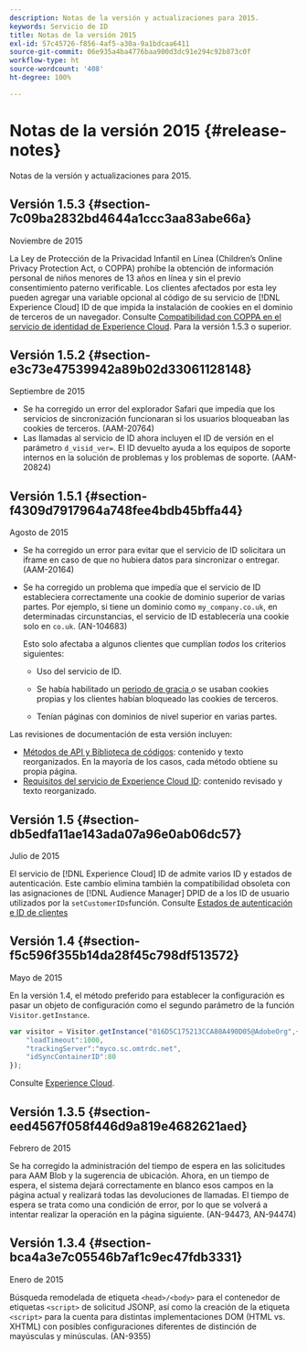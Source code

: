 ```yaml
---
description: Notas de la versión y actualizaciones para 2015.
keywords: Servicio de ID
title: Notas de la versión 2015
exl-id: 57c45726-f856-4af5-a30a-9a1bdcaa6411
source-git-commit: 06e935a4ba4776baa900d3dc91e294c92b873c0f
workflow-type: ht
source-wordcount: '408'
ht-degree: 100%

---
```


# Notas de la versión 2015 {#release-notes}

Notas de la versión y actualizaciones para 2015.

## Versión 1.5.3 {#section-7c09ba2832bd4644a1ccc3aa83abe66a}

Noviembre de 2015

La Ley de Protección de la Privacidad Infantil en Línea (Children’s Online Privacy Protection Act, o COPPA) prohíbe la obtención de información personal de niños menores de 13 años en línea y sin el previo consentimiento paterno verificable. Los clientes afectados por esta ley pueden agregar una variable opcional al código de su servicio de [!DNL Experience Cloud] ID de que impida la instalación de cookies en el dominio de terceros de un navegador. Consulte [Compatibilidad con COPPA en el servicio de identidad de Experience Cloud](../reference/coppa.md#concept-d7ddf81bebd74f129661fcec1ca19413). Para la versión 1.5.3 o superior.

## Versión 1.5.2 {#section-e3c73e47539942a89b02d33061128148}

Septiembre de 2015

* Se ha corregido un error del explorador Safari que impedía que los servicios de sincronización funcionaran si los usuarios bloqueaban las cookies de terceros. (AAM-20764)
* Las llamadas al servicio de ID ahora incluyen el ID de versión en el parámetro `d_visid_ver=`. El ID devuelto ayuda a los equipos de soporte internos en la solución de problemas y los problemas de soporte. (AAM-20824)

## Versión 1.5.1 {#section-f4309d7917964a748fee4bdb45bffa44}

Agosto de 2015

* Se ha corregido un error para evitar que el servicio de ID solicitara un iframe en caso de que no hubiera datos para sincronizar o entregar. (AAM-20164)
* Se ha corregido un problema que impedía que el servicio de ID estableciera correctamente una cookie de dominio superior de varias partes. Por ejemplo, si tiene un dominio como `my_company.co.uk`, en determinadas circunstancias, el servicio de ID establecería una cookie solo en `co.uk`. (AN-104683)

   Esto solo afectaba a algunos clientes que cumplían *todos* los criterios siguientes:

   * Uso del servicio de ID.
   * Se había habilitado un [periodo de gracia ](../reference/analytics-reference/grace-period.md)*o* se usaban cookies propias y los clientes habían bloqueado las cookies de terceros.

   * Tenían páginas con dominios de nivel superior en varias partes.

Las revisiones de documentación de esta versión incluyen:

* [Métodos de API y Biblioteca de códigos](../library/library.md#concept-ff27497375644a898d47984aefb21c97): contenido y texto reorganizados. En la mayoría de los casos, cada método obtiene su propia página.
* [Requisitos del servicio de Experience Cloud ID](../reference/requirements.md): contenido revisado y texto reorganizado.

## Versión 1.5 {#section-db5edfa11ae143ada07a96e0ab06dc57}

Julio de 2015

El servicio de [!DNL Experience Cloud] ID de admite varios ID y estados de autenticación. Este cambio elimina también la compatibilidad obsoleta con las asignaciones de [!DNL Audience Manager] DPID de a los ID de usuario utilizados por la `setCustomerIDs`función. Consulte [Estados de autenticación e ID de clientes](../reference/authenticated-state.md)

## Versión 1.4 {#section-f5c596f355b14da28f45c798df513572}

Mayo de 2015

En la versión 1.4, el método preferido para establecer la configuración es pasar un objeto de configuración como el segundo parámetro de la función `Visitor.getInstance`.

```js
var visitor = Visitor.getInstance("016D5C175213CCA80A490D05@AdobeOrg",{ 
    "loadTimeout":1000, 
    "trackingServer":"myco.sc.omtrdc.net", 
    "idSyncContainerID":80 
});
```

Consulte [Experience Cloud](../implementation-guides/setup-analytics.md#concept-9ebbea85cb844a15b557be572cd142fd).

## Versión 1.3.5 {#section-eed4567f058f446d9a819e4682621aed}

Febrero de 2015

Se ha corregido la administración del tiempo de espera en las solicitudes para AAM Blob y la sugerencia de ubicación. Ahora, en un tiempo de espera, el sistema dejará correctamente en blanco esos campos en la página actual y realizará todas las devoluciones de llamadas. El tiempo de espera se trata como una condición de error, por lo que se volverá a intentar realizar la operación en la página siguiente. (AN-94473, AN-94474)

## Versión 1.3.4 {#section-bca4a3e7c05546b7af1c9ec47fdb3331}

Enero de 2015

Búsqueda remodelada de etiqueta `<head>/<body>` para el contenedor de etiquetas `<script>` de solicitud JSONP, así como la creación de la etiqueta `<script>` para la cuenta para distintas implementaciones DOM (HTML vs. XHTML) con posibles configuraciones diferentes de distinción de mayúsculas y minúsculas. (AN-9355)
